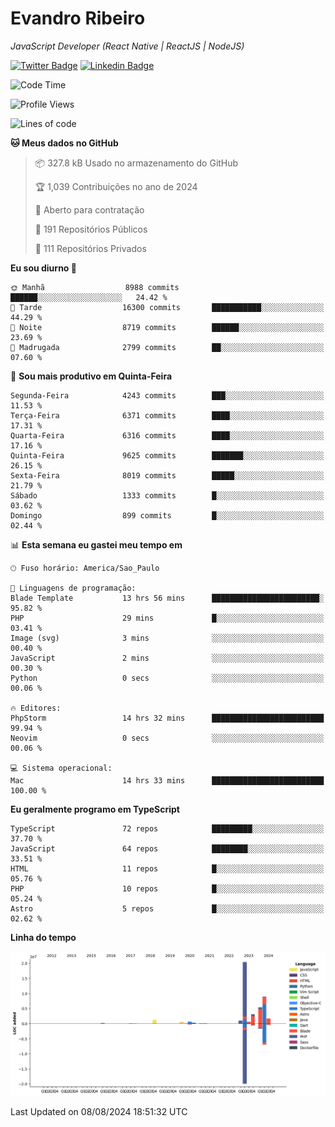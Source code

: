 # Evandro **Ribeiro**

*JavaScript Developer (React Native | ReactJS | NodeJS)*

[![Twitter Badge](https://img.shields.io/badge/-@ribeiroevandro-201B2D?style=flat-square&labelColor=201B2D&logo=twitter&logoColor=white&link=https://twitter.com/ribeiroevandro)](https://twitter.com/ribeiroevandro) 
[![Linkedin Badge](https://img.shields.io/badge/-Evandro%20Ribeiro-201B2D?style=flat-square&logo=Linkedin&logoColor=white&link=https://www.linkedin.com/in/ribeiroevandro)](https://www.linkedin.com/in/ribeiroevandro) 


<!--START_SECTION:waka-->
![Code Time](http://img.shields.io/badge/Code%20Time-4%2C048%20hrs%2015%20mins-blue)

![Profile Views](http://img.shields.io/badge/Visualizac%C3%B5es%20do%20perfil-16-blue)

![Lines of code](https://img.shields.io/badge/Desde%20o%20Hello%20World%20eu%20escrevi-44.2%20million%20linhas%20de%20c%C3%B3digo-blue)

**🐱 Meus dados no GitHub** 

> 📦 327.8 kB Usado no armazenamento do GitHub 
 > 
> 🏆 1,039 Contribuições no ano de 2024
 > 
> 💼 Aberto para contratação
 > 
> 📜 191 Repositórios Públicos 
 > 
> 🔑 111 Repositórios Privados 
 > 
**Eu sou diurno 🐤** 

```text
🌞 Manhã                  8988 commits        ██████░░░░░░░░░░░░░░░░░░░   24.42 % 
🌆 Tarde                  16300 commits       ███████████░░░░░░░░░░░░░░   44.29 % 
🌃 Noite                  8719 commits        ██████░░░░░░░░░░░░░░░░░░░   23.69 % 
🌙 Madrugada              2799 commits        ██░░░░░░░░░░░░░░░░░░░░░░░   07.60 % 
```
📅 **Sou mais produtivo em Quinta-Feira** 

```text
Segunda-Feira            4243 commits        ███░░░░░░░░░░░░░░░░░░░░░░   11.53 % 
Terça-Feira              6371 commits        ████░░░░░░░░░░░░░░░░░░░░░   17.31 % 
Quarta-Feira             6316 commits        ████░░░░░░░░░░░░░░░░░░░░░   17.16 % 
Quinta-Feira             9625 commits        ███████░░░░░░░░░░░░░░░░░░   26.15 % 
Sexta-Feira              8019 commits        █████░░░░░░░░░░░░░░░░░░░░   21.79 % 
Sábado                   1333 commits        █░░░░░░░░░░░░░░░░░░░░░░░░   03.62 % 
Domingo                  899 commits         █░░░░░░░░░░░░░░░░░░░░░░░░   02.44 % 
```


📊 **Esta semana eu gastei meu tempo em** 

```text
🕑︎ Fuso horário: America/Sao_Paulo

💬 Linguagens de programação: 
Blade Template           13 hrs 56 mins      ████████████████████████░   95.82 % 
PHP                      29 mins             █░░░░░░░░░░░░░░░░░░░░░░░░   03.41 % 
Image (svg)              3 mins              ░░░░░░░░░░░░░░░░░░░░░░░░░   00.40 % 
JavaScript               2 mins              ░░░░░░░░░░░░░░░░░░░░░░░░░   00.30 % 
Python                   0 secs              ░░░░░░░░░░░░░░░░░░░░░░░░░   00.06 % 

🔥 Editores: 
PhpStorm                 14 hrs 32 mins      █████████████████████████   99.94 % 
Neovim                   0 secs              ░░░░░░░░░░░░░░░░░░░░░░░░░   00.06 % 

💻 Sistema operacional: 
Mac                      14 hrs 33 mins      █████████████████████████   100.00 % 
```

**Eu geralmente programo em TypeScript** 

```text
TypeScript               72 repos            █████████░░░░░░░░░░░░░░░░   37.70 % 
JavaScript               64 repos            ████████░░░░░░░░░░░░░░░░░   33.51 % 
HTML                     11 repos            █░░░░░░░░░░░░░░░░░░░░░░░░   05.76 % 
PHP                      10 repos            █░░░░░░░░░░░░░░░░░░░░░░░░   05.24 % 
Astro                    5 repos             █░░░░░░░░░░░░░░░░░░░░░░░░   02.62 % 
```



**Linha do tempo**

![Lines of Code chart](https://raw.githubusercontent.com/ribeiroevandro/ribeiroevandro/main/assets/bar_graph.png)


 Last Updated on 08/08/2024 18:51:32 UTC
<!--END_SECTION:waka-->

